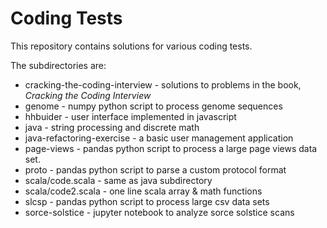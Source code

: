 # Coding Tests
  
 This repository contains solutions for various coding tests.

 The subdirectories are:
  * cracking-the-coding-interview - solutions to problems in the book, _Cracking the Coding Interview_
  * genome - numpy python script to process genome sequences
  * hhbuider - user interface implemented in javascript
  * java - string processing and discrete math
  * java-refactoring-exercise - a basic user management application
  * page-views - pandas python script to process a large page views data set.
  * proto - pandas python script to parse a custom protocol format
  * scala/code.scala - same as java subdirectory
  * scala/code2.scala - one line scala array & math functions
  * slcsp - pandas python script to process large csv data sets
  * sorce-solstice - jupyter notebook to analyze sorce solstice scans
